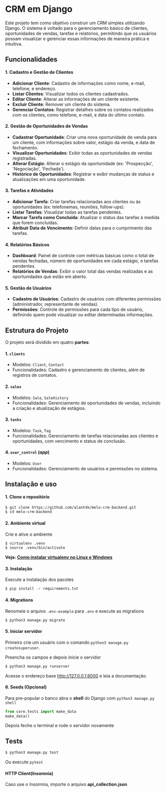 # CRM em Django

Este projeto tem como objetivo construir um CRM simples utilizando Django. O sistema é voltado para o gerenciamento básico de clientes, oportunidades de vendas, tarefas e relatórios, permitindo que os usuários possam visualizar e gerenciar essas informações de maneira prática e intuitiva.

## Funcionalidades

#### 1. Cadastro e Gestão de Clientes

-   **Adicionar Cliente**: Cadastro de informações como nome, e-mail, telefone, e endereço.
-   **Listar Clientes**: Visualizar todos os clientes cadastrados.
-   **Editar Cliente**: Alterar as informações de um cliente existente.
-   **Excluir Cliente**: Remover um cliente do sistema.
-   **Gerenciar Contatos**: Registrar detalhes sobre os contatos realizados com os clientes, como telefone, e-mail, e data do último contato.

#### 2. Gestão de Oportunidades de Vendas

-   **Cadastrar Oportunidade**: Criar uma nova oportunidade de venda para um cliente, com informações sobre valor, estágio da venda, e data de fechamento.
-   **Visualizar Oportunidades**: Exibir todas as oportunidades de vendas registradas.
-   **Alterar Estágio**: Alterar o estágio da oportunidade (ex: 'Prospecção', 'Negociação', 'Fechada').
-   **Histórico de Oportunidades**: Registrar e exibir mudanças de status e atualizações em uma oportunidade.

#### 3. Tarefas e Atividades

-   **Adicionar Tarefa**: Criar tarefas relacionadas aos clientes ou às oportunidades (ex: telefonemas, reuniões, follow-ups).
-   **Listar Tarefas**: Visualizar todas as tarefas pendentes.
-   **Marcar Tarefa como Concluída**: Atualizar o status das tarefas à medida que forem concluídas.
-   **Atribuir Data de Vencimento**: Definir datas para o cumprimento das tarefas.

#### 4. Relatórios Básicos

-   **Dashboard**: Painel de controle com métricas básicas como o total de vendas fechadas, número de oportunidades em cada estágio, e tarefas pendentes.
-   **Relatórios de Vendas**: Exibir o valor total das vendas realizadas e as oportunidades que estão em aberto.

#### 5. Gestão de Usuários

-   **Cadastro de Usuários**: Cadastro de usuários com diferentes permissões (administrador, representante de vendas).
-   **Permissões**: Controle de permissões para cada tipo de usuário, definindo quem pode visualizar ou editar determinadas informações.

## Estrutura do Projeto

O projeto será dividido em quatro **partes**:

#### 1. `clients`

-   Modelos: `Client`, `Contact`
-   Funcionalidades: Cadastro e gerenciamento de clientes, além de registros de contatos.

#### 2. `sales`

-   Modelos: `Sale`, `SaleHistory`
-   Funcionalidades: Gerenciamento de oportunidades de vendas, incluindo a criação e atualização de estágios.

#### 3. `tasks`

-   Modelos: `Task`, `Tag`
-   Funcionalidades: Gerenciamento de tarefas relacionadas aos clientes e oportunidades, com vencimento e status de conclusão.

#### 4. `user_control` (_app_)

-   Modelos: `User`
-   Funcionalidades: Gerenciamento de usuários e permissões no sistema.

## Instalação e uso

#### 1. Clone o repositório

```bash
$ git clone https://github.com/alant4k/melo-crm-backend.git
$ cd melo-crm-backend
```

#### 2. Ambiente virtual

Crie e ative o ambiente

```bash
$ virtualenv .venv
$ source .venv/bin/activate
```

**Veja:** [**Como instalar virtualenv no Linux e Windows**](https://www.geeksforgeeks.org/creating-python-virtual-environment-windows-linux/)

#### 3. Instalação

Execute a instalação dos pacotes

```bash
$ pip install -r requirements.txt
```

#### 4. Migrations

Renomeie o arquivo `.env-example` para `.env` e execute as migrations

```bash
$ python3 manage.py migrate
```

#### 5. Iniciar servidor

Primeiro crie um usuário com o comando `python3 manage.py createsuperuser`.

Preencha os campos e depois inicie o servidor

```bash
$ python3 manage.py runserver
```

Acesse o endereço base http://127.0.0.1:8000 e leia a documentação.

#### 6. Seeds (Opcional)

Para pre-popular o banco abra o **shell** do Django com `python3 manage.py shell`

```py
from core.tests import make_data
make_data()
```

Depois feche o terminal e rode o servidor novamente

## Tests

```bash
$ python3 manage.py test
```

Ou execute `pytest`

#### HTTP Client(Insomnia)

Caso use o Insomnia, importe o arquivo **api_collection.json**
